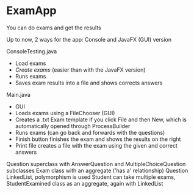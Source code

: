 # ExamApp
You can do exams and get the results

Up to now, 2 ways for the app:
Console and JavaFX (GUI) version

ConsoleTesting.java
- Load exams
- *Create exams* (easier than with the JavaFX version)
- Runs exams
- Saves exam results into a file and shows corrects answers


Main.java
- GUI
- Loads exams using a FileChooser (GUI)
- Creates a .txt Exam template if you click File and then New, which is automatically opened through ProcessBuilder
- Runs exams (can go back and forwards with the questions)
- Finish button finishes the exam and shows the results on the right
- Print file creates a file with the exam using the given and correct answers

Question superclass with AnswerQuestion and MultipleChoiceQuestion subclasses
Exam class with an aggregate ('has a' relationship) Question LinkedList, polymorphism is used
Student can take multiple exams, StudentExamined class as an aggregate, again with LinkedList
